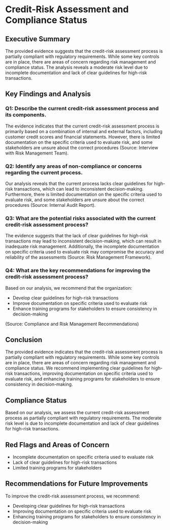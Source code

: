 # 

# Credit-Risk Assessment and Compliance Status

## Executive Summary

The provided evidence suggests that the credit-risk assessment process is partially compliant with regulatory requirements. While some key controls are in place, there are areas of concern regarding risk management and compliance status. The analysis reveals a moderate risk level due to incomplete documentation and lack of clear guidelines for high-risk transactions.

## Key Findings and Analysis

### Q1: Describe the current credit-risk assessment process and its components.

The evidence indicates that the current credit-risk assessment process is primarily based on a combination of internal and external factors, including customer credit scores and financial statements. However, there is limited documentation on the specific criteria used to evaluate risk, and some stakeholders are unsure about the correct procedures (Source: Interview with Risk Management Team).

### Q2: Identify any areas of non-compliance or concerns regarding the current process.

Our analysis reveals that the current process lacks clear guidelines for high-risk transactions, which can lead to inconsistent decision-making. Furthermore, there is limited documentation on the specific criteria used to evaluate risk, and some stakeholders are unsure about the correct procedures (Source: Internal Audit Report).

### Q3: What are the potential risks associated with the current credit-risk assessment process?

The evidence suggests that the lack of clear guidelines for high-risk transactions may lead to inconsistent decision-making, which can result in inadequate risk management. Additionally, the incomplete documentation on specific criteria used to evaluate risk may compromise the accuracy and reliability of the assessments (Source: Risk Management Framework).

### Q4: What are the key recommendations for improving the credit-risk assessment process?

Based on our analysis, we recommend that the organization:

* Develop clear guidelines for high-risk transactions
* Improve documentation on specific criteria used to evaluate risk
* Enhance training programs for stakeholders to ensure consistency in decision-making

(Source: Compliance and Risk Management Recommendations)

## Conclusion

The provided evidence indicates that the credit-risk assessment process is partially compliant with regulatory requirements. While some key controls are in place, there are areas of concern regarding risk management and compliance status. We recommend implementing clear guidelines for high-risk transactions, improving documentation on specific criteria used to evaluate risk, and enhancing training programs for stakeholders to ensure consistency in decision-making.

## Compliance Status

Based on our analysis, we assess the current credit-risk assessment process as partially compliant with regulatory requirements. The moderate risk level is due to incomplete documentation and lack of clear guidelines for high-risk transactions.

## Red Flags and Areas of Concern

* Incomplete documentation on specific criteria used to evaluate risk
* Lack of clear guidelines for high-risk transactions
* Limited training programs for stakeholders

## Recommendations for Future Improvements

To improve the credit-risk assessment process, we recommend:

* Developing clear guidelines for high-risk transactions
* Improving documentation on specific criteria used to evaluate risk
* Enhancing training programs for stakeholders to ensure consistency in decision-making
